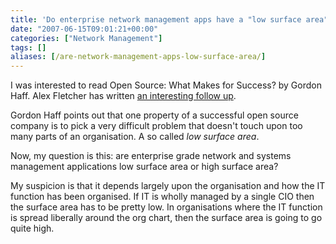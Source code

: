 ```yaml
---
title: 'Do enterprise network management apps have a "low surface area"?'
date: "2007-06-15T09:01:21+00:00"
categories: ["Network Management"]
tags: []
aliases: [/are-network-management-apps-low-surface-area/]
---
```


I was interested to read Open Source: What Makes for Success? by Gordon Haff. Alex Fletcher has written [an interesting follow up](http://alexfletcher.typepad.com/all_bets_off/2007/06/the_real_comple.html).

Gordon Haff points out that one property of a successful open source company is to pick a very difficult problem that doesn't touch upon too many parts of an organisation. A so called *low surface area*.

Now, my question is this: are enterprise grade network and systems management applications low surface area or high surface area?

My suspicion is that it depends largely upon the organisation and how the IT function has been organised. If IT is wholly managed by a single CIO then the surface area has to be pretty low. In organisations where the IT function is spread liberally around the org chart, then the surface area is going to go quite high.
